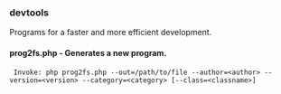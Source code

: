 ### devtools

Programs for a faster and more efficient development.

#### prog2fs.php - Generates a new program.

     Invoke: php prog2fs.php --out=/path/to/file --author=<author> --version=<version> --category=<category> [--class=<classname>]
